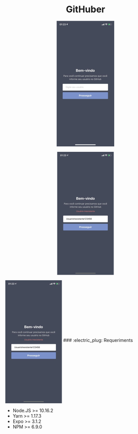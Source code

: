 <h1 align="center">GitHuber</h1>

<p align="center">
<img src="new_assets/teste1.png" />
</p>
<p align="center">
<img src="new_assets/teste2.png" />
</p>


<img src="new_assets/teste2.png" align="middle"/>
### :electric_plug: Requeriments

- Node.JS >= 10.16.2
- Yarn >= 1.17.3
- Expo >= 3.1.2
- NPM >= 6.9.0

